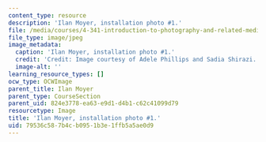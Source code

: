 ```yaml
---
content_type: resource
description: 'Ilan Moyer, installation photo #1.'
file: /media/courses/4-341-introduction-to-photography-and-related-media-fall-2007/79536c587b4cb0951b3e1ffb5a5ae0d9_moyer4.jpg
file_type: image/jpeg
image_metadata:
  caption: 'Ilan Moyer, installation photo #1.'
  credit: 'Credit: Image courtesy of Adele Phillips and Sadia Shirazi.'
  image-alt: ''
learning_resource_types: []
ocw_type: OCWImage
parent_title: Ilan Moyer
parent_type: CourseSection
parent_uid: 824e3778-ea63-e9d1-d4b1-c62c41099d79
resourcetype: Image
title: 'Ilan Moyer, installation photo #1.'
uid: 79536c58-7b4c-b095-1b3e-1ffb5a5ae0d9
---
```

